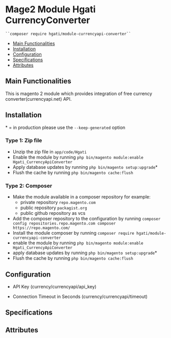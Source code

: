# Mage2 Module Hgati CurrencyConverter

    ``composer require hgati/module-currencyapi-converter``

 - [Main Functionalities](#user-content-main-functionalities)
 - [Installation](#user-content-installation)
 - [Configuration](#user-content-configuration)
 - [Specifications](#user-content-specifications)
 - [Attributes](#user-content-attributes)


## Main Functionalities
This is magento 2 module which provides integration of free currency converter(currencyapi.net) API.

## Installation
\* = in production please use the `--keep-generated` option

### Type 1: Zip file

 - Unzip the zip file in `app/code/Hgati`
 - Enable the module by running `php bin/magento module:enable Hgati_CurrencyApiConverter`
 - Apply database updates by running `php bin/magento setup:upgrade`\*
 - Flush the cache by running `php bin/magento cache:flush`

### Type 2: Composer

 - Make the module available in a composer repository for example:
    - private repository `repo.magento.com`
    - public repository `packagist.org`
    - public github repository as vcs
 - Add the composer repository to the configuration by running `composer config repositories.repo.magento.com composer https://repo.magento.com/`
 - Install the module composer by running `composer require hgati/module-currencyapi-converter`
 - enable the module by running `php bin/magento module:enable Hgati_CurrencyApiConverter`
 - apply database updates by running `php bin/magento setup:upgrade`\*
 - Flush the cache by running `php bin/magento cache:flush`


## Configuration

 - API Key (currency/currencyapi/api_key)

 - Connection Timeout in Seconds (currency/currencyapi/timeout)


## Specifications




## Attributes



